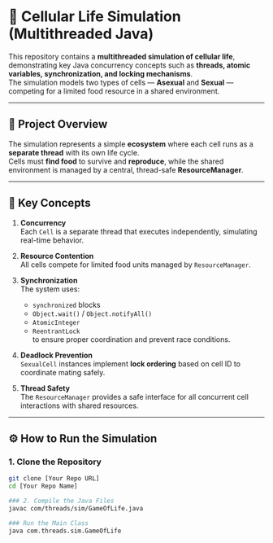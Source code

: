 # 🧬 Cellular Life Simulation (Multithreaded Java)

This repository contains a **multithreaded simulation of cellular life**, demonstrating key Java concurrency concepts such as **threads, atomic variables, synchronization, and locking mechanisms**.  
The simulation models two types of cells — **Asexual** and **Sexual** — competing for a limited food resource in a shared environment.

---

## 🔬 Project Overview

The simulation represents a simple **ecosystem** where each cell runs as a **separate thread** with its own life cycle.  
Cells must **find food** to survive and **reproduce**, while the shared environment is managed by a central, thread-safe **ResourceManager**.

---

## 🧠 Key Concepts

1. **Concurrency**  
   Each `Cell` is a separate thread that executes independently, simulating real-time behavior.

2. **Resource Contention**  
   All cells compete for limited food units managed by `ResourceManager`.

3. **Synchronization**  
   The system uses:
   - `synchronized` blocks  
   - `Object.wait()` / `Object.notifyAll()`  
   - `AtomicInteger`  
   - `ReentrantLock`  
   to ensure proper coordination and prevent race conditions.

4. **Deadlock Prevention**  
   `SexualCell` instances implement **lock ordering** based on cell ID to coordinate mating safely.

5. **Thread Safety**  
   The `ResourceManager` provides a safe interface for all concurrent cell interactions with shared resources.

---

## ⚙️ How to Run the Simulation

### 1. Clone the Repository
```bash
git clone [Your Repo URL]
cd [Your Repo Name]

### 2. Compile the Java Files
javac com/threads/sim/GameOfLife.java

### Run the Main Class
java com.threads.sim.GameOfLife
